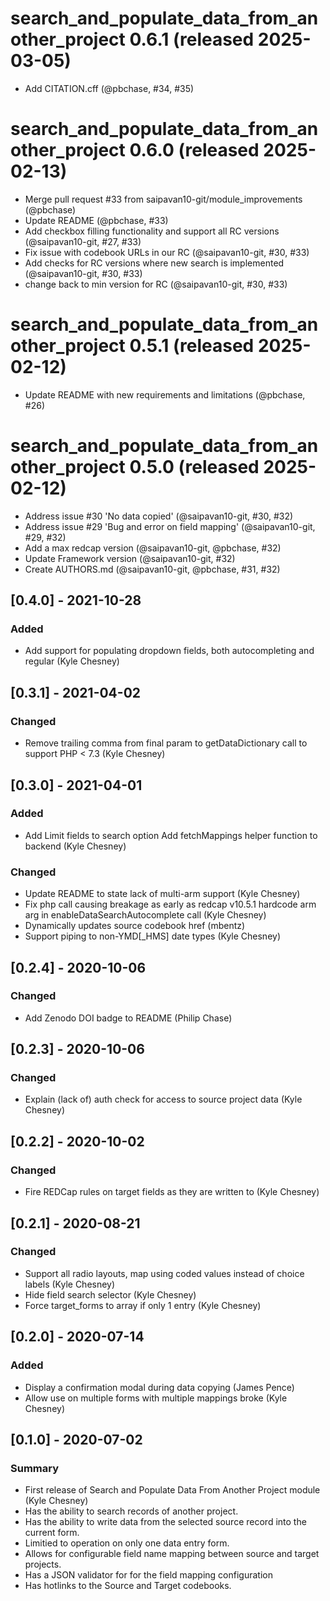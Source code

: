 # search_and_populate_data_from_another_project 0.6.1 (released 2025-03-05)
- Add CITATION.cff (@pbchase, #34, #35)

# search_and_populate_data_from_another_project 0.6.0 (released 2025-02-13)
- Merge pull request #33 from saipavan10-git/module_improvements (@pbchase)
- Update README (@pbchase, #33)
- Add checkbox filling functionality and support all RC versions (@saipavan10-git, #27, #33)
- Fix issue with codebook URLs in our RC (@saipavan10-git, #30, #33)
- Add checks for RC versions where new search is implemented (@saipavan10-git, #30, #33)
- change back to min version for RC (@saipavan10-git, #30, #33)

# search_and_populate_data_from_another_project 0.5.1 (released 2025-02-12)
- Update README with new requirements and limitations (@pbchase, #26)

# search_and_populate_data_from_another_project 0.5.0 (released 2025-02-12)
- Address issue #30 'No data copied' (@saipavan10-git, #30, #32)
- Address issue #29 'Bug and error on field mapping' (@saipavan10-git, #29, #32)
- Add a max redcap version (@saipavan10-git, @pbchase, #32)
- Update Framework version (@saipavan10-git, #32)
- Create AUTHORS.md (@saipavan10-git, @pbchase, #31, #32)

## [0.4.0] - 2021-10-28
### Added
- Add support for populating dropdown fields, both autocompleting and regular (Kyle Chesney)


## [0.3.1] - 2021-04-02
### Changed
- Remove trailing comma from final param to getDataDictionary call to support PHP < 7.3 (Kyle Chesney)


## [0.3.0] - 2021-04-01
### Added
- Add Limit fields to search option Add fetchMappings helper function to backend (Kyle Chesney)

### Changed
- Update README to state lack of multi-arm support (Kyle Chesney)
- Fix php call causing breakage as early as redcap v10.5.1 hardcode arm arg in enableDataSearchAutocomplete call (Kyle Chesney)
- Dynamically updates source codebook href (mbentz)
- Support piping to non-YMD[_HMS] date types (Kyle Chesney)


## [0.2.4] - 2020-10-06
### Changed
- Add Zenodo DOI badge to README (Philip Chase)


## [0.2.3] - 2020-10-06
### Changed
- Explain (lack of) auth check for access to source project data (Kyle Chesney)


## [0.2.2] - 2020-10-02
### Changed
- Fire REDCap rules on target fields as they are written to (Kyle Chesney)


## [0.2.1] - 2020-08-21
### Changed
- Support all radio layouts, map using coded values instead of choice labels (Kyle Chesney)
- Hide field search selector (Kyle Chesney)
- Force target_forms to array if only 1 entry (Kyle Chesney)


## [0.2.0] - 2020-07-14
### Added
- Display a confirmation modal during data copying (James Pence)
- Allow use on multiple forms with multiple mappings broke (Kyle Chesney)


## [0.1.0] - 2020-07-02
### Summary
- First release of Search and Populate Data From Another Project module (Kyle Chesney)
- Has the ability to search records of another project.
- Has the ability to write data from the selected source record into the current form.
- Limitied to operation on only one data entry form.
- Allows for configurable field name mapping between source and target projects.
- Has a JSON validator for for the field mapping configuration
- Has hotlinks to the Source and Target codebooks.
